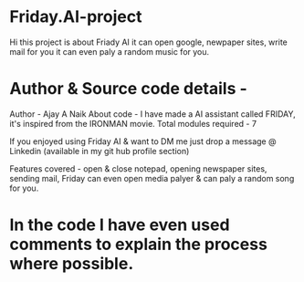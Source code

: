 # Friday.AI-project
Hi this project is about Friady AI  it can open google, newpaper sites, write mail for you it can even paly a random music for you.

# Author & Source code details -
Author - Ajay A Naik
About code - I have made a AI assistant called FRIDAY, it's inspired from the IRONMAN movie. 
Total modules required - 7

If you enjoyed using Friday AI & want to DM me just drop a message @ Linkedin (available in my git hub profile section) 

Features covered - open & close notepad, opening newspaper sites, sending mail, Friday can even open media palyer & can paly a random song for you.
# In the code I have even used comments to explain the process where possible.
